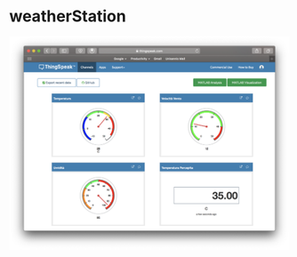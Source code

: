 # weatherStation
![](https://github.com/follen99/weatherStation/blob/main/Images/Schermata%202021-08-20%20alle%2023.08.05.png)
